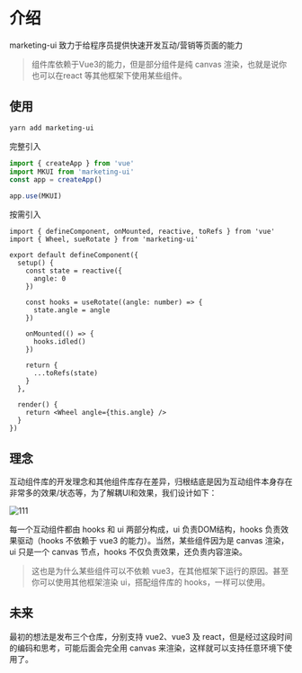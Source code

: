 # 介绍

marketing-ui 致力于给程序员提供快速开发互动/营销等页面的能力

> 组件库依赖于Vue3的能力，但是部分组件是纯 canvas 渲染，也就是说你也可以在react 等其他框架下使用某些组件。

## 使用

```bash
yarn add marketing-ui
```

完整引入

```ts
import { createApp } from 'vue'
import MKUI from 'marketing-ui'
const app = createApp()

app.use(MKUI)
```

按需引入

```tsx
import { defineComponent, onMounted, reactive, toRefs } from 'vue'
import { Wheel, sueRotate } from 'marketing-ui'

export default defineComponent({
  setup() {
    const state = reactive({
      angle: 0
    })

    const hooks = useRotate((angle: number) => {
      state.angle = angle
    })

    onMounted(() => {
      hooks.idled()
    })

    return {
      ...toRefs(state)
    }
  },

  render() {
    return <Wheel angle={this.angle} />
  }
})
```

## 理念

互动组件库的开发理念和其他组件库存在差异，归根结底是因为互动组件本身存在非常多的效果/状态等，为了解耦UI和效果，我们设计如下：

![111](public/hooks-ui.jpg)

每一个互动组件都由 hooks 和 ui 两部分构成，ui 负责DOM结构，hooks 负责效果驱动（hooks 不依赖于 vue3 的能力）。当然，某些组件因为是 canvas 渲染，ui 只是一个 canvas 节点，hooks 不仅负责效果，还负责内容渲染。

> 这也是为什么某些组件可以不依赖 vue3，在其他框架下运行的原因。甚至你可以使用其他框架渲染 ui，搭配组件库的 hooks，一样可以使用。

## 未来

最初的想法是发布三个仓库，分别支持 vue2、vue3 及 react，但是经过这段时间的编码和思考，可能后面会完全用 canvas 来渲染，这样就可以支持任意环境下使用了。
